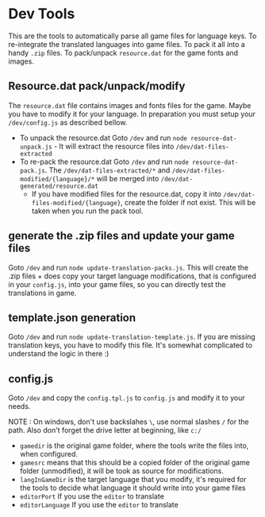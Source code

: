 # Dev Tools

This are the tools to automatically parse all game files for language keys. To re-integrate the translated languages into game files. To pack it all into a handy `.zip` files. To pack/unpack `resource.dat` for the game fonts and images.

## Resource.dat pack/unpack/modify
The `resource.dat` file contains images and fonts files for the game. Maybe you have to modify it for your language. In preparation you must setup your `/dev/config.js` as described bellow.
* To unpack the resource.dat Goto `/dev` and run `node resource-dat-unpack.js` - It will extract the resource files into `/dev/dat-files-extracted`
* To re-pack the resource.dat Goto `/dev` and run `node resource-dat-pack.js`. The `/dev/dat-files-extracted/*` and `/dev/dat-files-modified/{language}/*` will be merged into `/dev/dat-generated/resource.dat`
  * If you have modified files for the resource.dat, copy it into `/dev/dat-files-modified/{language}`, create the folder if not exist. This will be taken when you run the pack tool.
    
## generate the .zip files and update your game files
Goto `/dev` and run `node update-translation-packs.js`. This will create the .zip files + does copy your target language modifications, that is configured in your `config.js`, into your game files, so you can directly test the translations in game.

## template.json generation
Goto `/dev` and run `node update-translation-template.js`. If you are missing translation keys, you have to modify this file. It's somewhat complicated to understand the logic in there :)

## config.js
Goto `/dev` and copy the `config.tpl.js` to `config.js` and modify it to your needs.

NOTE : On windows, don't use backslahes `\`, use normal slashes `/` for the path. Also don't forget the drive letter at beginning, like `c:/`

* `gamedir` is the original game folder, where the tools write the files into, when configured. 
* `gamesrc` means that this should be a copied folder of the original game folder (unmodified), it will be took as source for modifications.
* `langInGameDir` is the target language that you modify, it's required for the tools to decide what language it should write into your game files
* `editorPort` If you use the `editor` to translate
* `editorLanguage` If you use the `editor` to translate
